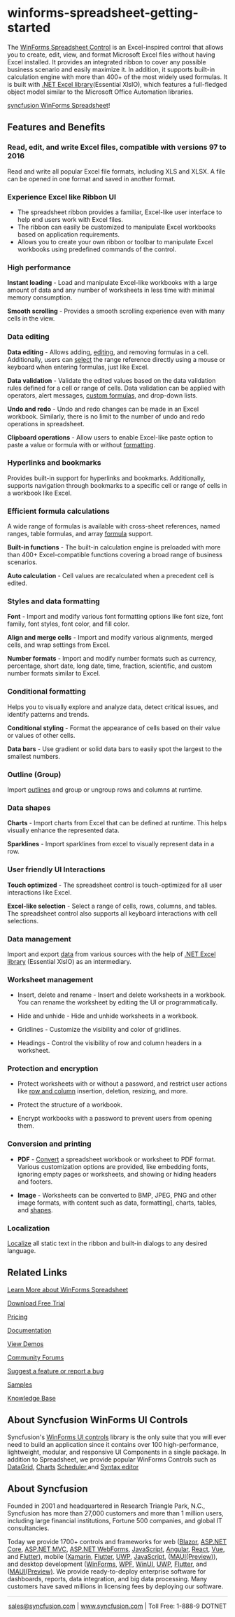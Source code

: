 # winforms-spreadsheet-getting-started

The [WinForms Spreadsheet Control](https://www.syncfusion.com/winforms-ui-controls/spreadsheet?utm_source=github&utm_medium=listing&utm_campaign=winforms-spreadsheet-github-samples) is an Excel-inspired control that allows you to create, edit, view, and format Microsoft Excel files without having Excel installed. It provides an integrated ribbon to cover any possible business scenario and easily maximize it. In addition, it supports built-in calculation engine with more than 400+ of the most widely used formulas. It is built with [.NET Excel library](https://www.syncfusion.com/excel-framework/net?utm_source=github&utm_medium=listing&utm_campaign=winforms-spreadsheet-github-samples)(Essential XlsIO), which features a full-fledged object model similar to the Microsoft Office Automation libraries.

[syncfusion WinForms Spreadsheet](https://cdn.syncfusion.com/visual-studio-market/winforms/showcase/spreadsheet.png "WinForms Spreadsheet Control")!

## Features and Benefits 

### Read, edit, and write Excel files, compatible with versions 97 to 2016
Read and write all popular Excel file formats, including XLS and XLSX. A file can be opened in one format and saved in another format.

### Experience Excel like Ribbon UI
* The spreadsheet ribbon provides a familiar, Excel-like user interface to help end users work with Excel files.
* The ribbon can easily be customized to manipulate Excel workbooks based on application requirements.
* Allows you to create your own ribbon or toolbar to manipulate Excel workbooks using predefined commands of the control.

### High performance

**Instant loading** - Load and manipulate Excel-like workbooks with a large amount of data and any number of worksheets in less time with minimal memory consumption.

**Smooth scrolling** - Provides a smooth scrolling experience even with many cells in the view.

### Data editing

**Data editing** - Allows adding, [editing](https://help.syncfusion.com/windowsforms/spreadsheet/editing?utm_source=github&utm_medium=listing&utm_campaign=winforms-spreadsheet-github-samples), and removing formulas in a cell. Additionally, users can [select](https://help.syncfusion.com/windowsforms/spreadsheet/selection?utm_source=github&utm_medium=listing&utm_campaign=winforms-spreadsheet-github-samples) the range reference directly using a mouse or keyboard when entering formulas, just like Excel.

**Data validation** - Validate the edited values based on the data validation rules defined for a cell or range of cells. Data validation can be applied with operators, alert messages, [custom formulas](https://help.syncfusion.com/windowsforms/spreadsheet/custom-formula?utm_source=github&utm_medium=listing&utm_campaign=winforms-spreadsheet-github-samples), and drop-down lists.

**Undo and redo** - Undo and redo changes can be made in an Excel workbook. Similarly, there is no limit to the number of undo and redo operations in spreadsheet.

**Clipboard operations** - Allow users to enable Excel-like paste option to paste a value or formula with or without [formatting](https://help.syncfusion.com/windowsforms/spreadsheet/formatting?utm_source=github&utm_medium=listing&utm_campaign=winforms-spreadsheet-github-samples).

### Hyperlinks and bookmarks
Provides built-in support for hyperlinks and bookmarks. Additionally, supports navigation through bookmarks to a specific cell or range of cells in a workbook like Excel.

### Efficient formula calculations
A wide range of formulas is available with cross-sheet references, named ranges, table formulas, and array [formula](https://help.syncfusion.com/windowsforms/spreadsheet/formulas?utm_source=github&utm_medium=listing&utm_campaign=winforms-spreadsheet-github-samples) support.

**Built-in functions** - The built-in calculation engine is preloaded with more than 400+ Excel-compatible functions covering a broad range of business scenarios.

**Auto calculation** - Cell values are recalculated when a precedent cell is edited.

### Styles and data formatting

**Font** - Import and modify various font formatting options like font size, font family, font styles, font color, and fill color.

**Align and merge cells** - Import and modify various alignments, merged cells, and wrap settings from Excel.

**Number formats** - Import and modify number formats such as currency, percentage, short date, long date, time, fraction, scientific, and custom number formats similar to Excel.

### Conditional formatting
Helps you to visually explore and analyze data, detect critical issues, and identify patterns and trends.

**Conditional styling** - Format the appearance of cells based on their value or values of other cells.

**Data bars** - Use gradient or solid data bars to easily spot the largest to the smallest numbers.

### Outline (Group)
Import [outlines](https://help.syncfusion.com/windowsforms/spreadsheet/outline?utm_source=github&utm_medium=listing&utm_campaign=winforms-spreadsheet-github-samples) and group or ungroup rows and columns at runtime.

### Data shapes

**Charts** - Import charts from Excel that can be defined at runtime. This helps visually enhance the represented data.

**Sparklines** - Import sparklines from excel to visually represent data in a row.

### User friendly UI Interactions

**Touch optimized** - The spreadsheet control is touch-optimized for all user interactions like Excel.

**Excel-like selection** - Select a range of cells, rows, columns, and tables. The spreadsheet control also supports all keyboard interactions with cell selections.

### Data management

Import and export [data](https://help.syncfusion.com/windowsforms/spreadsheet/data-management?utm_source=github&utm_medium=listing&utm_campaign=winforms-spreadsheet-github-samples) from various sources with the help of [.NET Excel library](https://www.syncfusion.com/excel-framework/net?utm_source=github&utm_medium=listing&utm_campaign=winforms-spreadsheet-github-samples) (Essential XlsIO) as an intermediary.

### Worksheet management
* Insert, delete and rename - Insert and delete worksheets in a workbook. You can rename the worksheet by editing the UI or programmatically.

* Hide and unhide -  Hide and unhide worksheets in a workbook.

* Gridlines - Customize the visibility and color of gridlines.

* Headings - Control the visibility of row and column headers in a worksheet.

### Protection and encryption
* Protect worksheets with or without a password, and restrict user actions like [row and column](https://help.syncfusion.com/windowsforms/spreadsheet/rows-and-columns?utm_source=github&utm_medium=listing&utm_campaign=winforms-spreadsheet-github-samples) insertion, deletion, resizing, and more.

* Protect the structure of a workbook.

* Encrypt workbooks with a password to prevent users from opening them.

### Conversion and printing
* **PDF** - [Convert](https://help.syncfusion.com/windowsforms/spreadsheet/conversion?utm_source=github&utm_medium=listing&utm_campaign=winforms-spreadsheet-github-samples) a spreadsheet workbook or worksheet to PDF format. Various customization options are provided, like embedding fonts, ignoring empty pages or worksheets, and showing or hiding headers and footers.

* **Image** - Worksheets can be converted to BMP, JPEG, PNG and other image formats, with content such as data, formatting], charts, tables, and [shapes](https://help.syncfusion.com/windowsforms/spreadsheet/shapes?utm_source=github&utm_medium=listing&utm_campaign=winforms-spreadsheet-github-samples).

### Localization
[Localize](https://help.syncfusion.com/windowsforms/spreadsheet/localization?utm_source=github&utm_medium=listing&utm_campaign=winforms-spreadsheet-github-samples) all static text in the ribbon and built-in dialogs to any desired language.

## Related Links

[Learn More about WinForms Spreadsheet](https://www.syncfusion.com/winforms-ui-controls/spreadsheet?utm_source=github&utm_medium=listing&utm_campaign=winforms-spreadsheet-github-samples)

[Download Free Trial](https://www.syncfusion.com/downloads/windowsforms?utm_source=github&utm_medium=listing&utm_campaign=winforms-spreadsheet-github-samples)

[Pricing](https://www.syncfusion.com/sales/products/windowsforms?utm_source=github&utm_medium=listing&utm_campaign=winforms-spreadsheet-github-samples)

[Documentation](https://help.syncfusion.com/windowsforms/spreadsheet/getting-started?utm_source=github&utm_medium=listing&utm_campaign=winforms-spreadsheet-github-samples)

[View Demos](https://github.com/syncfusion/winforms-demos/tree/master/spreadsheet?utm_source=github&utm_medium=listing&utm_campaign=winforms-spreadsheet-github-samples)

[Community Forums](https://www.syncfusion.com/forums/windowsforms?utm_source=github&utm_medium=listing&utm_campaign=winforms-spreadsheet-github-samples)

[Suggest a feature or report a bug](https://www.syncfusion.com/feedback/winforms?utm_source=github&utm_medium=listing&utm_campaign=winforms-spreadsheet-github-samples)

[Samples](https://github.com/syncfusion/winforms-demos?utm_source=github&utm_medium=listing&utm_campaign=winforms-spreadsheet-github-samples)

[Knowledge Base](https://www.syncfusion.com/kb/windowsforms?utm_source=github&utm_medium=listing&utm_campaign=winforms-spreadsheet-github-samples)

## About Syncfusion WinForms UI Controls

Syncfusion's [WinForms UI controls](https://www.syncfusion.com/winforms-ui-controls?utm_source=github&utm_medium=listing&utm_campaign=winforms-spreadsheet-github-samples) library is the only suite that you will ever need to build an application since it contains over 100 high-performance, lightweight, modular, and responsive UI Components in a single package. In addition to Spreadsheet, we provide popular WinForms Controls such as [DataGrid](https://www.syncfusion.com/winforms-ui-controls/datagrid?utm_source=github&utm_medium=listing&utm_campaign=winforms-spreadsheet-github-samples), [Charts](https://www.syncfusion.com/WinForms-ui-controls/chart?utm_source=github&utm_medium=listing&utm_campaign=winforms-spreadsheet-github-samples) [Scheduler](https://www.syncfusion.com/winforms-ui-controls/scheduler?utm_source=github&utm_medium=listing&utm_campaign=winforms-spreadsheet-github-samples),and [Syntax editor](https://www.syncfusion.com/winforms-ui-controls/syntax-editor?utm_source=github&utm_medium=listing&utm_campaign=winforms-spreadsheet-github-samples)

## About Syncfusion
Founded in 2001 and headquartered in Research Triangle Park, N.C., Syncfusion has more than 27,000 customers and more than 1 million users, including large financial institutions, Fortune 500 companies, and global IT consultancies.
 
Today we provide 1700+ controls and frameworks for web ([Blazor](https://www.syncfusion.com/blazor-components?utm_source=github&utm_medium=listing&utm_campaign=winforms-spreadsheet-github-samples), [ASP.NET Core](https://www.syncfusion.com/aspnet-core-ui-controls?utm_source=github&utm_medium=listing&utm_campaign=winforms-spreadsheet-github-samples), [ASP.NET MVC](https://www.syncfusion.com/aspnet-mvc-ui-controls?utm_source=github&utm_medium=listing&utm_campaign=winforms-spreadsheet-github-samples), [ASP.NET WebForms](https://www.syncfusion.com/jquery/aspnet-web-forms-ui-controls?utm_source=github&utm_medium=listing&utm_campaign=winforms-spreadsheet-github-samples), [JavaScript](https://www.syncfusion.com/javascript-ui-controls?utm_source=github&utm_medium=listing&utm_campaign=winforms-spreadsheet-github-samples), [Angular](https://www.syncfusion.com/angular-ui-components?utm_source=github&utm_medium=listing&utm_campaign=winforms-spreadsheet-github-samples), [React](https://www.syncfusion.com/react-ui-components?utm_source=github&utm_medium=listing&utm_campaign=winforms-spreadsheet-github-samples), [Vue](https://www.syncfusion.com/vue-ui-components?utm_source=github&utm_medium=listing&utm_campaign=winforms-spreadsheet-github-samples), and [Flutter](https://www.syncfusion.com/flutter-widgets?utm_source=github&utm_medium=listing&utm_campaign=winforms-spreadsheet-github-samples)), mobile ([Xamarin](https://www.syncfusion.com/xamarin-ui-controls?utm_source=github&utm_medium=listing&utm_campaign=winforms-spreadsheet-github-samples), [Flutter](https://www.syncfusion.com/flutter-widgets?utm_source=github&utm_medium=listing&utm_campaign=winforms-spreadsheet-github-samples), [UWP](https://www.syncfusion.com/uwp-ui-controls?utm_source=github&utm_medium=listing&utm_campaign=winforms-spreadsheet-github-samples), 
[JavaScript](https://www.syncfusion.com/javascript-ui-controls?utm_source=github&utm_medium=listing&utm_campaign=winforms-spreadsheet-github-samples), ([MAUI(Preview)](https://www.syncfusion.com/maui-controls?utm_source=github&utm_medium=listing&utm_campaign=winforms-spreadsheet-github-samples)), and desktop development ([WinForms](https://www.syncfusion.com/winforms-ui-controls?utm_source=github&utm_medium=listing&utm_campaign=winforms-spreadsheet-github-samples), [WPF](https://www.syncfusion.com/wpf-ui-controls?utm_source=github&utm_medium=listing&utm_campaign=winforms-spreadsheet-github-samples), [WinUI](https://www.syncfusion.com/winui-controls?utm_source=github&utm_medium=listing&utm_campaign=winforms-spreadsheet-github-samples), [UWP](https://www.syncfusion.com/uwp-ui-controls?utm_source=github&utm_medium=listing&utm_campaign=winforms-spreadsheet-github-samples), [Flutter](https://www.syncfusion.com/flutter-widgets?utm_source=github&utm_medium=listing&utm_campaign=winforms-spreadsheet-github-samples), and ([MAUI(Preview)](https://www.syncfusion.com/maui-controls?utm_source=github&utm_medium=listing&utm_campaign=winforms-spreadsheet-github-samples). We provide ready-to-deploy enterprise software for dashboards, reports, data integration, and big data processing. Many customers have saved millions in licensing fees by deploying our software.

<hr style="height:0.3px;border:none;color:lightgrey;background-color:lightgrey;" />

<p align="center">
  <a href="mailto:sales@syncfusion.com?Subject=Syncfusion WinForms Spreadsheet- GitHub" target="_top">sales@syncfusion.com</a>  | <a href="https://www.syncfusion.com?utm_source=github&utm_medium=listing&utm_medium=listing&utm_campaign=winforms-spreadsheet-github-samples">www.syncfusion.com</a>  | Toll Free: 1-888-9 DOTNET <br>
</p>



